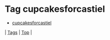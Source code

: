 <!--
title: Tag cupcakesforcastiel
date: 2020-06-28T15:26:59.522Z
tags:
-->
# Tag cupcakesforcastiel

 * [cupcakesforcastiel](84516926374.md)

| [Tags](tags.md) | [Top](index.md) |
